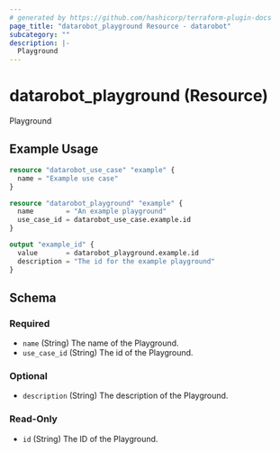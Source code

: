 ```yaml
---
# generated by https://github.com/hashicorp/terraform-plugin-docs
page_title: "datarobot_playground Resource - datarobot"
subcategory: ""
description: |-
  Playground
---
```


# datarobot_playground (Resource)

Playground

## Example Usage

```terraform
resource "datarobot_use_case" "example" {
  name = "Example use case"
}

resource "datarobot_playground" "example" {
  name        = "An example playground"
  use_case_id = datarobot_use_case.example.id
}

output "example_id" {
  value       = datarobot_playground.example.id
  description = "The id for the example playground"
}
```

<!-- schema generated by tfplugindocs -->
## Schema

### Required

- `name` (String) The name of the Playground.
- `use_case_id` (String) The id of the Playground.

### Optional

- `description` (String) The description of the Playground.

### Read-Only

- `id` (String) The ID of the Playground.
